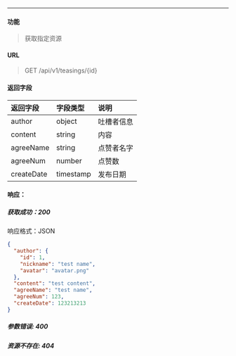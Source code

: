 -----------

#### 功能

> 获取指定资源

#### URL

> GET /api/v1/teasings/{id}

#### 返回字段

| 返回字段   | 字段类型 | 说明       |
| :--------- | :------- | :--------- |
| author | object   | 吐槽者信息 |
| content    | string   | 内容       |
| agreeName  | string   | 点赞者名字 |
| agreeNum | number | 点赞数 |
| createDate  | timestamp   | 发布日期 |

#### 响应：
##### 获取成功：200
响应格式：JSON
```JSON
{
  "author": {
    "id": 1,
    "nickname": "test name",
    "avatar": "avatar.png"
  },
  "content": "test content",
  "agreeName": "test name",
  "agreeNum": 123,
  "createDate": 123213213
}
```
##### 参数错误: 400
##### 资源不存在: 404